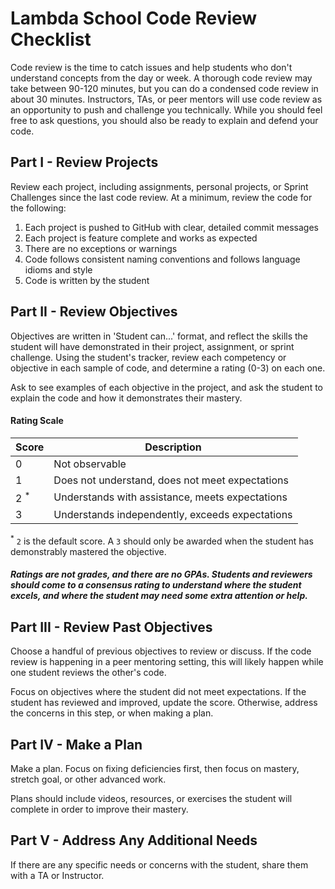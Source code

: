 # Lambda School Code Review Checklist

Code review is the time to catch issues and help students who don't understand concepts from the day or week. A thorough code review may take between 90-120 minutes, but you can do a condensed code review in about 30 minutes. Instructors, TAs, or peer mentors will use code review as an opportunity to push and challenge you technically. While you should feel free to ask questions, you should also be ready to explain and defend your code.

## Part I - Review Projects

Review each project, including assignments, personal projects, or Sprint Challenges since the last code review. At a minimum, review the code for the following:

1. Each project is pushed to GitHub with clear, detailed commit messages
2. Each project is feature complete and works as expected
3. There are no exceptions or warnings
4. Code follows consistent naming conventions and follows language idioms and style
5. Code is written by the student

## Part II - Review Objectives

Objectives are written in 'Student can...' format, and reflect the skills the student will have demonstrated in their project, assignment, or sprint challenge. Using the student's tracker, review each competency or objective in each sample of code, and determine a rating (0-3) on each one.

Ask to see examples of each objective in the project, and ask the student to explain the code and how it demonstrates their mastery.

#### Rating Scale

| Score   | Description           												|
| ------- | --------------------------------------------------------------------|
| 0       				| Not observable      									|
| 1       				| Does not understand, does not meet expectations		|
| 2 <sup>*</sup>       	| Understands with assistance, meets expectations		|
| 3       				| Understands independently, exceeds expectations		|

<sup>*</sup> `2` is the default score. A `3` should only be awarded when the student has demonstrably mastered the objective.

<h5>Ratings are not grades, and there are no GPAs. Students and reviewers should come to a consensus rating to understand where the student excels, and where the student may need some extra attention or help. </h5>

## Part III - Review Past Objectives

Choose a handful of previous objectives to review or discuss. If the code review is happening in a peer mentoring setting, this will likely happen while one student reviews the other's code.

Focus on objectives where the student did not meet expectations. If the student has reviewed and improved, update the score. Otherwise, address the concerns in this step, or when making a plan.

## Part IV - Make a Plan

Make a plan. Focus on fixing deficiencies first, then focus on mastery, stretch goal, or other advanced work.

Plans should include videos, resources, or exercises the student will complete in order to improve their mastery.

## Part V - Address Any Additional Needs

If there are any specific needs or concerns with the student, share them with a TA or Instructor.
